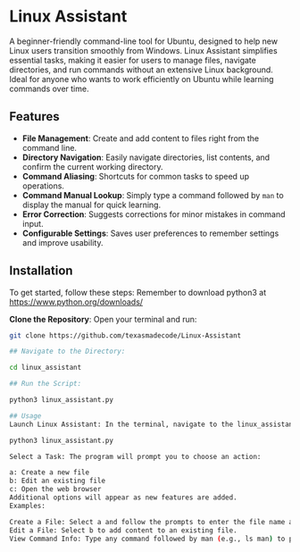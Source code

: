 # **Linux Assistant**

A beginner-friendly command-line tool for Ubuntu, designed to help new Linux users transition smoothly from Windows. Linux Assistant simplifies essential tasks, making it easier for users to manage files, navigate directories, and run commands without an extensive Linux background. Ideal for anyone who wants to work efficiently on Ubuntu while learning commands over time.

## **Features**
- **File Management**: Create and add content to files right from the command line.
- **Directory Navigation**: Easily navigate directories, list contents, and confirm the current working directory.
- **Command Aliasing**: Shortcuts for common tasks to speed up operations.
- **Command Manual Lookup**: Simply type a command followed by `man` to display the manual for quick learning.
- **Error Correction**: Suggests corrections for minor mistakes in command input.
- **Configurable Settings**: Saves user preferences to remember settings and improve usability.

## **Installation**

To get started, follow these steps:
Remember to download python3 at https://www.python.org/downloads/

 **Clone the Repository**:
   Open your terminal and run:
   ```bash
   git clone https://github.com/texasmadecode/Linux-Assistant

## Navigate to the Directory:

cd linux_assistant

## Run the Script:

python3 linux_assistant.py

## Usage
Launch Linux Assistant: In the terminal, navigate to the linux_assistant directory and execute:

python3 linux_assistant.py

Select a Task: The program will prompt you to choose an action:

a: Create a new file
b: Edit an existing file
c: Open the web browser
Additional options will appear as new features are added.
Examples:

Create a File: Select a and follow the prompts to enter the file name and content.
Edit a File: Select b to add content to an existing file.
View Command Info: Type any command followed by man (e.g., ls man) to print its manual and better understand the command.
